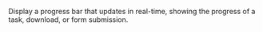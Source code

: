 Display a progress bar that updates in real-time, showing the progress of a task, download, or form submission.
